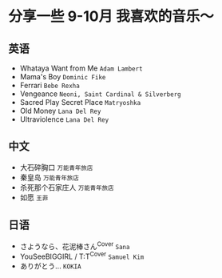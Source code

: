 # 分享一些 9-10月 我喜欢的音乐～ 
## 英语
- Whataya Want from Me ```Adam Lambert```
- Mama's Boy ```Dominic Fike```
- Ferrari ```Bebe Rexha```
- Vengeance ```Neoni, Saint Cardinal & Silverberg```
- Sacred Play Secret Place ```Matryoshka```
- Old Money ```Lana Del Rey```
- Ultraviolence ```Lana Del Rey```
## 中文
- 大石碎胸口 ```万能青年旅店```
- 秦皇岛 ```万能青年旅店```
- 杀死那个石家庄人 ```万能青年旅店```
- 如愿 ```王菲```
## 日语
- さようなら、花泥棒さん<sup>Cover</sup> ```Sana```
- YouSeeBIGGIRL / T\:T<sup>Cover</sup> ```Samuel Kim```
- ありがとう… ```KOKIA```